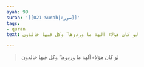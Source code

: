 ```yaml
---
ayah: 99
surah: '[[021-Surah|سورة]]'
tags:
- quran
text: لو كان هؤلاء آلهة ما وردوها ۖ وكل فيها خالدون

---
```

> لو كان هؤلاء آلهة ما وردوها ۖ وكل فيها خالدون
